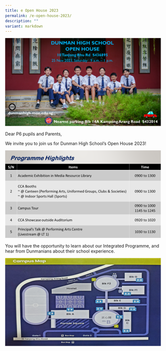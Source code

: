 ```yaml
---
title: e Open House 2023
permalink: /e-open-house-2023/
description: ""
variant: markdown
---
```

![](/images/open%20house.PNG)

Dear P6 pupils and Parents, 

We invite you to join us for Dunman High School’s Open House 2023!

![](/images/open%20house_2.PNG)

You will have the opportunity to learn about our Integrated Programme, and hear from Dunmanians about their school experience.

![](/images/open%20house_3.PNG)